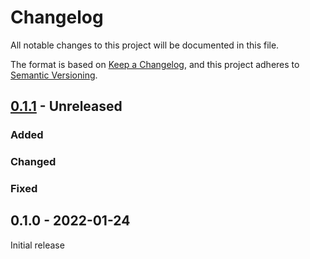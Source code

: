 # Changelog

All notable changes to this project will be documented in this file.

The format is based on [Keep a Changelog](https://keepachangelog.com/en/1.0.0/), and this project adheres to [Semantic Versioning](https://semver.org/spec/v2.0.0.html).


## [0.1.1] - Unreleased

[0.1.1]: https://github.com/streem/streem-sdk-jvm/compare/v0.1.0...HEAD

### Added

### Changed

### Fixed


## 0.1.0 - 2022-01-24

Initial release


